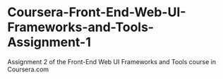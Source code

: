# Coursera-Front-End-Web-UI-Frameworks-and-Tools-Assignment-1
Assignment 2 of the Front-End Web UI Frameworks and Tools course in Coursera.com
